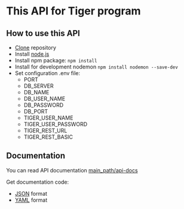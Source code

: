 # This API for Tiger program

## How to use this API

-   [Clone](https://github.com/agomyrat/tiger_api/archive/refs/heads/main.zip) repository
-   Install [node.js](https://nodejs.org/en/download/)
-   Install npm package: `npm install`
-   Install for development nodemon `npm install nodemon --save-dev`
-   Set configuration .env file:
    -   PORT
    -   DB_SERVER
    -   DB_NAME
    -   DB_USER_NAME
    -   DB_PASSWORD
    -   DB_PORT
    -   TIGER_USER_NAME
    -   TIGER_USER_PASSWORD
    -   TIGER_REST_URL
    -   TIGER_REST_BASIC

## Documentation

You can read API documentation [main_path/api-docs](http://localhost:3001/api-docs)

Get documentation code:

-   [JSON](http://localhost:3001/api-docs/toJSON) format
-   [YAML](http://localhost:3001/api-docs/toYAML) format
